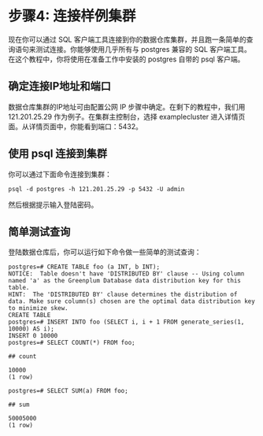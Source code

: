 # 步骤4: 连接样例集群

现在你可以通过 SQL 客户端工具连接到你的数据仓库集群，并且跑一条简单的查询语句来测试连接。你能够使用几乎所有与 postgres 兼容的 SQL 客户端工具。在这个教程中，你将使用在准备工作中安装的 postgres 自带的 psql 客户端。

## 确定连接IP地址和端口

数据仓库集群的IP地址可由配置公网 IP 步骤中确定。在剩下的教程中，我们用 121.201.25.29 作为例子。在集群主控制台，选择 examplecluster 进入详情页面。从详情页面中，你能看到端口：5432。

## 使用 psql 连接到集群

你可以通过下面命令连接到集群：

```
psql -d postgres -h 121.201.25.29 -p 5432 -U admin
```

然后根据提示输入登陆密码。

## 简单测试查询

登陆数据仓库后，你可以运行如下命令做一些简单的测试查询：

```
postgres=# CREATE TABLE foo (a INT, b INT);  
NOTICE:  Table doesn't have 'DISTRIBUTED BY' clause -- Using column named 'a' as the Greenplum Database data distribution key for this table.  
HINT:  The 'DISTRIBUTED BY' clause determines the distribution of data. Make sure column(s) chosen are the optimal data distribution key to minimize skew.  
CREATE TABLE  
postgres=# INSERT INTO foo (SELECT i, i + 1 FROM generate_series(1, 10000) AS i);  
INSERT 0 10000  
postgres=# SELECT COUNT(*) FROM foo;

## count

10000  
(1 row)

postgres=# SELECT SUM(a) FROM foo;

## sum

50005000  
(1 row)
```